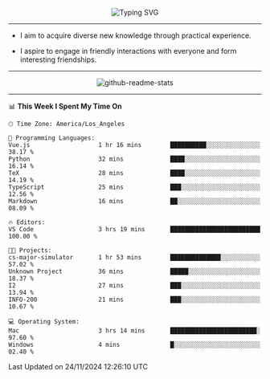 <p align="center">
  <img src="https://readme-typing-svg.demolab.com?font=Fira+Code&weight=500&size=32&duration=2500&pause=1600&center=true&vCenter=true&random=false&width=1024&height=64&lines=Hi+there+%F0%9F%91%8B;I'm+delighted+you+could+make+it+here+%F0%9F%8E%89;I'm+Harry%2C+a+college+student+still+finding+my+way" alt="Typing SVG" />
</p>


---


- I aim to acquire diverse new knowledge through practical experience.

- I aspire to engage in friendly interactions with everyone and form interesting friendships.


---


<p align="center">
  <img src="https://github-readme-stats.vercel.app/api?username=Harry-Jing&show_icons=true" alt="github-readme-stats"/>
</p>


---

<!--START_SECTION:waka-->
📊 **This Week I Spent My Time On** 

```text
🕑︎ Time Zone: America/Los_Angeles

💬 Programming Languages: 
Vue.js                   1 hr 16 mins        ██████████░░░░░░░░░░░░░░░   38.17 % 
Python                   32 mins             ████░░░░░░░░░░░░░░░░░░░░░   16.14 % 
TeX                      28 mins             ████░░░░░░░░░░░░░░░░░░░░░   14.19 % 
TypeScript               25 mins             ███░░░░░░░░░░░░░░░░░░░░░░   12.56 % 
Markdown                 16 mins             ██░░░░░░░░░░░░░░░░░░░░░░░   08.09 % 

🔥 Editors: 
VS Code                  3 hrs 19 mins       █████████████████████████   100.00 % 

🐱‍💻 Projects: 
cs-major-simulator       1 hr 53 mins        ██████████████░░░░░░░░░░░   57.02 % 
Unknown Project          36 mins             █████░░░░░░░░░░░░░░░░░░░░   18.37 % 
I2                       27 mins             ███░░░░░░░░░░░░░░░░░░░░░░   13.94 % 
INFO-200                 21 mins             ███░░░░░░░░░░░░░░░░░░░░░░   10.67 % 

💻 Operating System: 
Mac                      3 hrs 14 mins       ████████████████████████░   97.60 % 
Windows                  4 mins              █░░░░░░░░░░░░░░░░░░░░░░░░   02.40 % 
```


 Last Updated on 24/11/2024 12:26:10 UTC
<!--END_SECTION:waka-->
